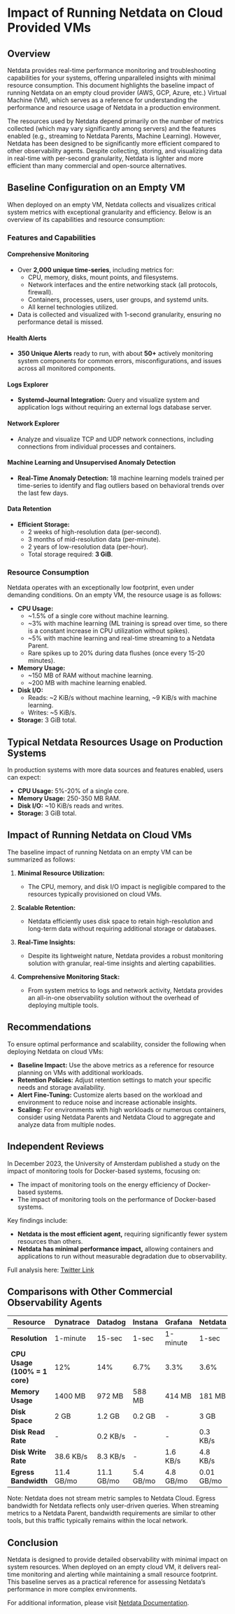 
# Impact of Running Netdata on Cloud Provided VMs

## Overview

Netdata provides real-time performance monitoring and troubleshooting capabilities for your systems, offering unparalleled insights with minimal resource consumption. This document highlights the baseline impact of running Netdata on an empty cloud provider (AWS, GCP, Azure, etc.) Virtual Machine (VM), which serves as a reference for understanding the performance and resource usage of Netdata in a production environment.

The resources used by Netdata depend primarily on the number of metrics collected (which may vary significantly among servers) and the features enabled (e.g., streaming to Netdata Parents, Machine Learning). However, Netdata has been designed to be significantly more efficient compared to other observability agents. Despite collecting, storing, and visualizing data in real-time with per-second granularity, Netdata is lighter and more efficient than many commercial and open-source alternatives.

## Baseline Configuration on an Empty VM
When deployed on an empty VM, Netdata collects and visualizes critical system metrics with exceptional granularity and efficiency. Below is an overview of its capabilities and resource consumption:

### Features and Capabilities

#### **Comprehensive Monitoring**
- Over **2,000 unique time-series**, including metrics for:
  - CPU, memory, disks, mount points, and filesystems.
  - Network interfaces and the entire networking stack (all protocols, firewall).
  - Containers, processes, users, user groups, and systemd units.
  - All kernel technologies utilized.
- Data is collected and visualized with 1-second granularity, ensuring no performance detail is missed.

#### **Health Alerts**
- **350 Unique Alerts** ready to run, with about **50+** actively monitoring system components for common errors, misconfigurations, and issues across all monitored components.

#### **Logs Explorer**
- **Systemd-Journal Integration:** Query and visualize system and application logs without requiring an external logs database server.

#### **Network Explorer**
- Analyze and visualize TCP and UDP network connections, including connections from individual processes and containers.

#### **Machine Learning and Unsupervised Anomaly Detection**
- **Real-Time Anomaly Detection:** 18 machine learning models trained per time-series to identify and flag outliers based on behavioral trends over the last few days.

#### **Data Retention**
- **Efficient Storage:**
  - 2 weeks of high-resolution data (per-second).
  - 3 months of mid-resolution data (per-minute).
  - 2 years of low-resolution data (per-hour).
  - Total storage required: **3 GiB**.

### Resource Consumption
Netdata operates with an exceptionally low footprint, even under demanding conditions. On an empty VM, the resource usage is as follows:

- **CPU Usage:**
  - ~1.5% of a single core without machine learning.
  - ~3% with machine learning (ML training is spread over time, so there is a constant increase in CPU utilization without spikes).
  - ~5% with machine learning and real-time streaming to a Netdata Parent.
  - Rare spikes up to 20% during data flushes (once every 15-20 minutes).
- **Memory Usage:**
  - ~150 MB of RAM without machine learning.
  - ~200 MB with machine learning enabled.
- **Disk I/O:**
  - Reads: ~2 KiB/s without machine learning, ~9 KiB/s with machine learning.
  - Writes: ~5 KiB/s.
- **Storage:** 3 GiB total.

## Typical Netdata Resources Usage on Production Systems
In production systems with more data sources and features enabled, users can expect:

- **CPU Usage:** 5%-20% of a single core.
- **Memory Usage:** 250-350 MB RAM.
- **Disk I/O:** ~10 KiB/s reads and writes.
- **Storage:** 3 GiB total.

## Impact of Running Netdata on Cloud VMs
The baseline impact of running Netdata on an empty VM can be summarized as follows:

1. **Minimal Resource Utilization:**
   - The CPU, memory, and disk I/O impact is negligible compared to the resources typically provisioned on cloud VMs.

2. **Scalable Retention:**
   - Netdata efficiently uses disk space to retain high-resolution and long-term data without requiring additional storage or databases.

3. **Real-Time Insights:**
   - Despite its lightweight nature, Netdata provides a robust monitoring solution with granular, real-time insights and alerting capabilities.

4. **Comprehensive Monitoring Stack:**
   - From system metrics to logs and network activity, Netdata provides an all-in-one observability solution without the overhead of deploying multiple tools.

## Recommendations
To ensure optimal performance and scalability, consider the following when deploying Netdata on cloud VMs:

- **Baseline Impact:** Use the above metrics as a reference for resource planning on VMs with additional workloads.
- **Retention Policies:** Adjust retention settings to match your specific needs and storage availability.
- **Alert Fine-Tuning:** Customize alerts based on the workload and environment to reduce noise and increase actionable insights.
- **Scaling:** For environments with high workloads or numerous containers, consider using Netdata Parents and Netdata Cloud to aggregate and analyze data from multiple nodes.

## Independent Reviews
In December 2023, the University of Amsterdam published a study on the impact of monitoring tools for Docker-based systems, focusing on:

- The impact of monitoring tools on the energy efficiency of Docker-based systems.
- The impact of monitoring tools on the performance of Docker-based systems.

Key findings include:

- **Netdata is the most efficient agent,** requiring significantly fewer system resources than others.
- **Netdata has minimal performance impact,** allowing containers and applications to run without measurable degradation due to observability.

Full analysis here: [Twitter Link](https://twitter.com/IMalavolta/status/1734208439096676680)

## Comparisons with Other Commercial Observability Agents

| Resource                | Dynatrace | Datadog | Instana | Grafana | Netdata |
|-------------------------|-----------|---------|---------|---------|---------|
| **Resolution**          | 1-minute  | 15-sec  | 1-sec   | 1-minute| 1-sec   |
| **CPU Usage (100% = 1 core)** | 12%       | 14%     | 6.7%    | 3.3%    | 3.6%    |
| **Memory Usage**        | 1400 MB   | 972 MB  | 588 MB  | 414 MB  | 181 MB  |
| **Disk Space**          | 2 GB      | 1.2 GB  | 0.2 GB  | -       | 3 GB    |
| **Disk Read Rate**      | -         | 0.2 KB/s| -       | -       | 0.3 KB/s|
| **Disk Write Rate**     | 38.6 KB/s | 8.3 KB/s| -       | 1.6 KB/s| 4.8 KB/s|
| **Egress Bandwidth**    | 11.4 GB/mo| 11.1 GB/mo| 5.4 GB/mo| 4.8 GB/mo| 0.01 GB/mo|

Note: Netdata does not stream metric samples to Netdata Cloud. Egress bandwidth for Netdata reflects only user-driven queries. When streaming metrics to a Netdata Parent, bandwidth requirements are similar to other tools, but this traffic typically remains within the local network.

## Conclusion
Netdata is designed to provide detailed observability with minimal impact on system resources. When deployed on an empty cloud VM, it delivers real-time monitoring and alerting while maintaining a small resource footprint. This baseline serves as a practical reference for assessing Netdata’s performance in more complex environments.

For additional information, please visit [Netdata Documentation](https://learn.netdata.cloud/).

